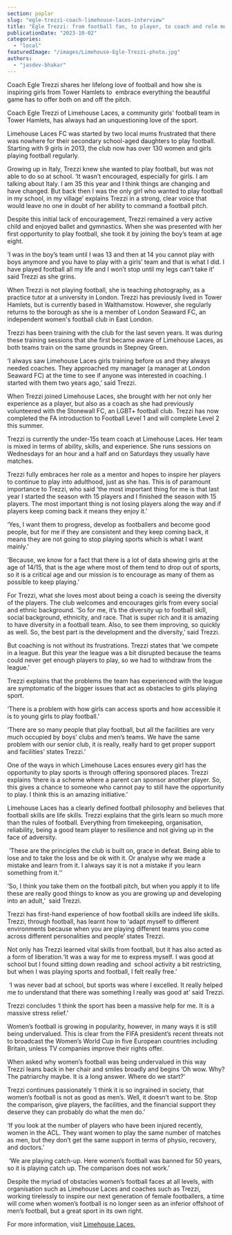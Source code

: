 ```yaml
---
section: poplar
slug: "egle-trezzi-coach-limehouse-laces-interview"
title: "Egle Trezzi: from football fan, to player, to coach and role model for the girls of Limehouse Laces"
publicationDate: "2023-10-02"
categories: 
  - "local"
featuredImage: "/images/Limehouse-Egle-Trezzi-photo.jpg"
authors: 
  - "jasdev-bhakar"
---
```


Coach Egle Trezzi shares her lifelong love of football and how she is inspiring girls from Tower Hamlets to  embrace everything the beautiful game has to offer both on and off the pitch.

Coach Egle Trezzi of Limehouse Laces, a community girls' football team in Tower Hamlets, has always had an unquestioning love of the sport.

Limehouse Laces FC was started by two local mums frustrated that there was nowhere for their secondary school-aged daughters to play football. Starting with 9 girls in 2013, the club now has over 130 women and girls playing football regularly.

Growing up in Italy, Trezzi knew she wanted to play football, but was not able to do so at school. ‘It wasn’t encouraged, especially for girls. I am talking about Italy. I am 35 this year and I think things are changing and have changed. But back then I was the only girl who wanted to play football in my school, in my village’ explains Trezzi in a strong, clear voice that would leave no one in doubt of her ability to command a football pitch.  

Despite this initial lack of encouragement, Trezzi remained a very active child and enjoyed ballet and gymnastics. When she was presented with her first opportunity to play football, she took it by joining the boy’s team at age eight.     

‘I was in the boy’s team until I was 13 and then at 14 you cannot play with boys anymore and you have to play with a girls’ team and that is what I did. I have played football all my life and I won’t stop until my legs can’t take it’ said Trezzi as she grins. 

When Trezzi is not playing football, she is teaching photography, as a practice tutor at a university in London. Trezzi has previously lived in Tower Hamlets, but is currently based in Walthamstow. However, she regularly returns to the borough as she is a member of London Seaward FC, an independent women's football club in East London. 

Trezzi has been training with the club for the last seven years. It was during these training sessions that she first became aware of Limehouse Laces, as both teams train on the same grounds in Stepney Green.

‘I always saw Limehouse Laces girls training before us and they always needed coaches. They approached my manager (a manager at London Seaward FC) at the time to see if anyone was interested in coaching. I started with them two years ago,’ said Trezzi.

When Trezzi joined Limehouse Laces, she brought with her not only her experience as a player, but also as a coach as she had previously volunteered with the Stonewall FC, an LGBT+ football club. Trezzi has now completed the FA introduction to Football Level 1 and will complete Level 2 this summer.

Trezzi is currently the under-15s team coach at Limehouse Laces. Her team is mixed in terms of ability, skills, and experience. She runs sessions on Wednesdays for an hour and a half and on Saturdays they usually have matches. 

Trezzi fully embraces her role as a mentor and hopes to inspire her players to continue to play into adulthood, just as she has. This is of paramount importance to Trezzi, who said ‘the most important thing for me is that last year I started the season with 15 players and I finished the season with 15 players. The most important thing is not losing players along the way and if players keep coming back it means they enjoy it.’

‘Yes, I want them to progress, develop as footballers and become good people, but for me if they are consistent and they keep coming back, it means they are not going to stop playing sports which is what I want mainly.’

‘Because, we know for a fact that there is a lot of data showing girls at the age of 14/15, that is the age where most of them tend to drop out of sports, so it is a critical age and our mission is to encourage as many of them as possible to keep playing.’

For Trezzi, what she loves most about being a coach is seeing the diversity of the players. The club welcomes and encourages girls from every social and ethnic background. ‘So for me, it’s the diversity up to football skill, social background, ethnicity, and race. That is super rich and it is amazing to have diversity in a football team. Also, to see them improving, so quickly as well. So, the best part is the development and the diversity,’ said Trezzi.

But coaching is not without its frustrations. Trezzi states that ‘we compete in a league. But this year the league was a bit disrupted because the teams could never get enough players to play, so we had to withdraw from the league.’

Trezzi explains that the problems the team has experienced with the league are symptomatic of the bigger issues that act as obstacles to girls playing sport.

‘There is a problem with how girls can access sports and how accessible it is to young girls to play football.’

‘There are so many people that play football, but all the facilities are very much occupied by boys’ clubs and men’s teams. We have the same problem with our senior club, it is really, really hard to get proper support and facilities’ states Trezzi.’

One of the ways in which Limehouse Laces ensures every girl has the opportunity to play sports is through offering sponsored places. Trezzi explains ‘there is a scheme where a parent can sponsor another player. So, this gives a chance to someone who cannot pay to still have the opportunity to play. I think this is an amazing initiative.’

Limehouse Laces has a clearly defined football philosophy and believes that football skills are life skills. Trezzi explains that the girls learn so much more than the rules of football. Everything from timekeeping, organisation, reliability, being a good team player to resilience and not giving up in the face of adversity.

 ‘These are the principles the club is built on, grace in defeat. Being able to lose and to take the loss and be ok with it. Or analyse why we made a mistake and learn from it. I always say it is not a mistake if you learn something from it.‘’

‘So, I think you take them on the football pitch, but when you apply it to life these are really good things to know as you are growing up and developing into an adult,’  said Trezzi.

Trezzi has first-hand experience of how football skills are indeed life skills. Trezzi, through football, has learnt how to ‘adapt myself to different environments because when you are playing different teams you come across different personalities and people’ states Trezzi.

Not only has Trezzi learned vital skills from football, but it has also acted as a form of liberation.‘It was a way for me to express myself. I was good at school but I found sitting down reading and  school activity a bit restricting, but when I was playing sports and football, I felt really free.’

 ‘I was never bad at school, but sports was where I excelled. It really helped me to understand that there was something I really was good at’ said Trezzi.

Trezzi concludes ‘I think the sport has been a massive help for me. It is a massive stress relief.’

Women’s football is growing in popularity, however, in many ways it is still being undervalued. This is clear from the FIFA president’s recent threats not to broadcast the Women’s World Cup in five European countries including Britain, unless TV companies improve their rights offer.

When asked why women’s football was being undervalued in this way Trezzi leans back in her chair and smiles broadly and begins ‘Oh wow. Why? The patriarchy maybe. It is a long answer. Where do we start?’

Trezzi continues passionately ‘I think it is so ingrained in society, that women’s football is not as good as men’s. Well, it doesn’t want to be. Stop the comparison, give players, the facilities, and the financial support they deserve they can probably do what the men do.’

‘If you look at the number of players who have been injured recently, women in the ACL. They want women to play the same number of matches as men, but they don’t get the same support in terms of physio, recovery, and doctors.’

 ‘We are playing catch-up. Here women’s football was banned for 50 years, so it is playing catch up. The comparison does not work.’

Despite the myriad of obstacles women’s football faces at all levels, with organisation such as Limehouse Laces and coaches such as Trezzi, working tirelessly to inspire our next generation of female footballers, a time will come when women’s football is no longer seen as an inferior offshoot of men’s football, but a great sport in its own right. 

For more information, visit [Limehouse Laces.](https://poplarlondon.co.uk/egle-trezzi-coach-limehouse-laces-interview/)
